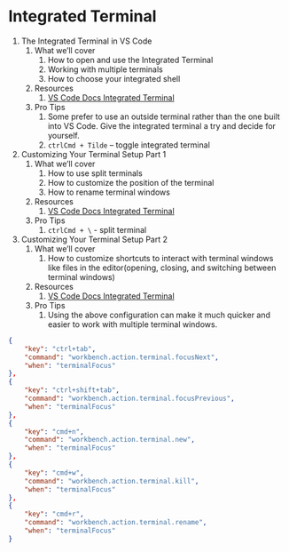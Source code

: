 # Integrated Terminal

1. The Integrated Terminal in VS Code
    1. What we’ll cover
        1. How to open and use the Integrated Terminal
        2. Working with multiple terminals
        3. How to choose your integrated shell
    2. Resources
        1. [VS Code Docs Integrated Terminal](https://code.visualstudio.com/docs/editor/integrated-terminal)
    3. Pro Tips
        1. Some prefer to use an outside terminal rather than the one built into VS Code.  Give the integrated terminal a try and decide for yourself.
        2. `ctrlCmd + Tilde` – toggle integrated terminal
2. Customizing Your Terminal Setup Part 1
    1. What we’ll cover
        1. How to use split terminals
        2. How to customize the position of the terminal
        3. How to rename terminal windows
    2. Resources
        1. [VS Code Docs Integrated Terminal](https://code.visualstudio.com/docs/editor/integrated-terminal)
    3. Pro Tips
        1. `ctrlCmd + \` - split terminal
3. Customizing Your Terminal Setup Part 2
    1. What we’ll cover
        1. How to customize shortcuts to interact with terminal windows like files in the editor(opening, closing, and switching between terminal windows)
    2. Resources
        1. [VS Code Docs Integrated Terminal](https://code.visualstudio.com/docs/editor/integrated-terminal)
    3. Pro Tips
        1. Using the above configuration can make it much quicker and easier to work with multiple terminal windows.

```json
{
    "key": "ctrl+tab",
    "command": "workbench.action.terminal.focusNext",
    "when": "terminalFocus"
},
{
    "key": "ctrl+shift+tab",
    "command": "workbench.action.terminal.focusPrevious",
    "when": "terminalFocus"
},
{
    "key": "cmd+n",
    "command": "workbench.action.terminal.new",
    "when": "terminalFocus"
},
{
    "key": "cmd+w",
    "command": "workbench.action.terminal.kill",
    "when": "terminalFocus"
},
{
    "key": "cmd+r",
    "command": "workbench.action.terminal.rename",
    "when": "terminalFocus"
}
```
